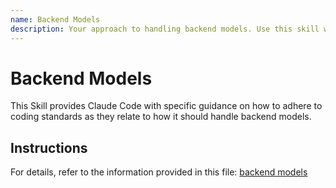```yaml
---
name: Backend Models
description: Your approach to handling backend models. Use this skill when working on files where backend models comes into play.
---
```


# Backend Models

This Skill provides Claude Code with specific guidance on how to adhere to coding standards as they relate to how it should handle backend models.

## Instructions

For details, refer to the information provided in this file:
[backend models](../../../agent-os/standards/backend/models.md)
